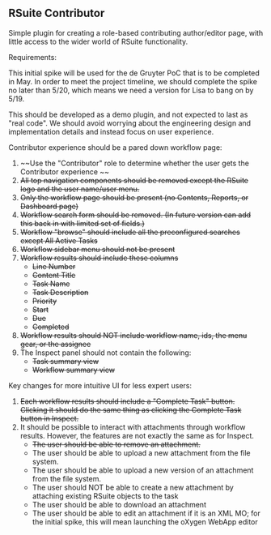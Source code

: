 RSuite Contributor
------------------

Simple plugin for creating a role-based contributing author/editor page, with
little access to the wider world of RSuite functionality.

Requirements:

This initial spike will be used for the de Gruyter PoC that is to be completed in May. In order to meet the project timeline, we should complete the spike no later than 5/20, which means we need a version for Lisa to bang on by 5/19.

This should be developed as a demo plugin, and not expected to last as "real code". We should avoid worrying about the engineering design and implementation details and instead focus on user experience.

Contributor experience should be a pared down workflow page:

1. ~~Use the "Contributor" role to determine whether the user gets the Contributor experience ~~
1. ~~All top navigation components should be removed except the RSuite logo and the user name/user menu.~~
1. ~~Only the workflow page should be present (no Contents, Reports, or Dashboard page)~~
1. ~~Workflow search form should be removed. (In future version can add this back in with limited set of fields.)~~
1. ~~Workflow "browse" should include all the preconfigured searches except All Active Tasks~~
1. ~~Workflow sidebar menu should not be present~~
1. ~~Workflow results should include these columns~~
	* ~~Line Number~~
	* ~~Content Title~~
	* ~~Task Name~~
	* ~~Task Description~~
	* ~~Priority~~
	* ~~Start~~
	* ~~Due~~
	* ~~Completed~~
1. ~~Workflow results should NOT include workflow name, ids, the menu gear, or the assignee~~
1. The Inspect panel should not contain the following:
	* ~~Task summary view~~
	* ~~Workflow summary view~~

Key changes for more intuitive UI for less expert users:

1. ~~Each workflow results should include a "Complete Task" button. Clicking it should do the same thing as clicking the Complete Task button in Inspect.~~
1. It should be possible to interact with attachments through workflow results. However, the features are not exactly the same as for Inspect.
	* ~~The user should be able to remove an attachment.~~
	* The user should be able to upload a new attachment from the file system.
	* The user should be able to upload a new version of an attachment from the file system.
	* The user should NOT be able to create a new attachment by attaching existing RSuite objects to the task
	* The user should be able to download an attachment
	* The user should be able to edit an attachment if it is an XML MO; for the initial spike, this will mean launching the oXygen WebApp editor


